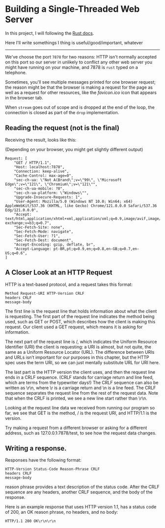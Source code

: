 # Building a Single-Threaded Web Server

In this project, I will following the [Rust docs](https://doc.rust-lang.org/book/ch20-01-single-threaded.html).


Here I'll write somethings I thing is useful/good/important, whatever

_______________________________________________________________________________________________________________

We've choose the port `7878` for two reasons: HTTP isn't normally accepted on this port so our server in unlikely to conflict any other web server you might have running on your machine, and 7878 is `rust` typed on a telephone.


Sometimes, you'll see multiple messages printed for one browser request; the reason might be that the browser is making a request for the page as well as a request for other resources, like the *favicon.ico* icon that appears in the browser tab.

When `stream` goes out of scope and is dropped at the end of the loop, the connection is closed as part of the `drop` implementation.

## Reading the request (not is the final)

Receiving the result, looks like this:

(Depending on your browser, you might get slightly different output)

```
Request: [
    "GET / HTTP/1.1",
    "Host: localhost:7878",
    "Connection: keep-alive",
    "Cache-Control: max-age=0",
    "sec-ch-ua: \"Not A(Brand\";v=\"99\", \"Microsoft Edge\";v=\"121\", \"Chromium\";v=\"121\"",
    "sec-ch-ua-mobile: ?0",
    "sec-ch-ua-platform: \"Windows\"",
    "Upgrade-Insecure-Requests: 1",
    "User-Agent: Mozilla/5.0 (Windows NT 10.0; Win64; x64) AppleWebKit/537.36 (KHTML, like Gecko) Chrome/121.0.0.0 Safari/537.36 Edg/121.0.0.0",
    "Accept: text/html,application/xhtml+xml,application/xml;q=0.9,image/avif,image/webp,image/apng,*/*;q=0.8,application/signed-exchange;v=b3;q=0.7",
    "Sec-Fetch-Site: none",
    "Sec-Fetch-Mode: navigate",
    "Sec-Fetch-User: ?1",
    "Sec-Fetch-Dest: document",
    "Accept-Encoding: gzip, deflate, br",
    "Accept-Language: pt-BR,pt;q=0.9,en;q=0.8,en-GB;q=0.7,en-US;q=0.6",
]
```

## A Closer Look at an HTTP Request

HTTP is a text-based protocol, and a request takes this format:

```
Method Request-URI HTTP-Version CRLF
headers CRLF
message-body
```

The first line is the request line that holds information about what the client is requesting. The first part of the request line indicates the method being used, such as GET or POST, which describes how the client is making this request. Our client used a GET request, which means it is asking for information.

The next part of the request line is /, which indicates the Uniform Resource Identifier (URI) the client is requesting: a URI is almost, but not quite, the same as a Uniform Resource Locator (URL). The difference between URIs and URLs isn’t important for our purposes in this chapter, but the HTTP spec uses the term URI, so we can just mentally substitute URL for URI here.

The last part is the HTTP version the client uses, and then the request line ends in a CRLF sequence. (CRLF stands for carriage return and line feed, which are terms from the typewriter days!) The CRLF sequence can also be written as \r\n, where \r is a carriage return and \n is a line feed. The CRLF sequence separates the request line from the rest of the request data. Note that when the CRLF is printed, we see a new line start rather than \r\n.

Looking at the request line data we received from running our program so far, we see that GET is the method, / is the request URI, and HTTP/1.1 is the version.

Try making a request from a different browser or asking for a different address, such as 127.0.0.1:7878/test, to see how the request data changes.

## Writing a response.

Responses have the following format:

```
HTTP-Version Status-Code Reason-Phrase CRLF
headers CRLF
message-body
```

reason phrase provides a text description of the status code. After the CRLF sequence are any headers, another CRLF sequence, and the body of the response.

Here is an example response that uses HTTP version 1.1, has a status code of 200, an OK reason phrase, no headers, and no body:

```
HTTP/1.1 200 OK\r\n\r\n
```
